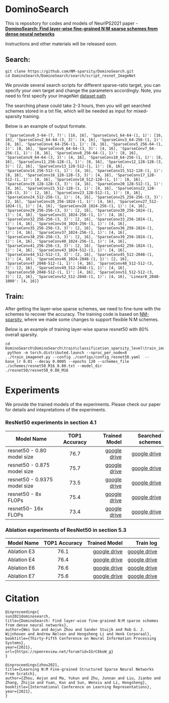 # DominoSearch
This is repository for codes and models of NeurIPS2021 paper - **[DominoSearch: Find layer-wise fine-grained N:M sparse schemes from dense neural networks](https://openreview.net/forum?id=IGrC6koW_g)**

Instructions and other materials will be released soon.

## Search:
```
git clone https://github.com/NM-sparsity/DominoSearch.git
cd DominoSearch/DominoSearch/search/script_resnet_ImageNet
```
We provide several search scripts for different sparse-ratio target, you can specify your own target and change the parameters accordingly.
Note, you need to first specify your ImageNet [dataset path](https://github.com/NM-sparsity/DominoSearch/blob/main/DominoSearch/search/script_resnet_ImageNet/configs/config_resnet50_img_mix_from_dense.yaml) 

The searching phase could take 2-3 hours, then you will get searched schemes stored in a txt file, which will be needed as input for mixed-sparsity training. 

Below is an example of output formate.

```
{'SparseConv0_3-64-(7, 7)': [16, 16], 'SparseConv1_64-64-(1, 1)': [16, 16], 'SparseConv2_64-64-(3, 3)': [4, 16], 'SparseConv3_64-256-(1, 1)': [8, 16], 'SparseConv4_64-256-(1, 1)': [8, 16], 'SparseConv5_256-64-(1, 1)': [8, 16], 'SparseConv6_64-64-(3, 3)': [4, 16], 'SparseConv7_64-256-(1, 1)': [8, 16], 'SparseConv8_256-64-(1, 1)': [8, 16], 'SparseConv9_64-64-(3, 3)': [4, 16], 'SparseConv10_64-256-(1, 1)': [8, 16], 'SparseConv11_256-128-(1, 1)': [8, 16], 'SparseConv12_128-128-(3, 3)': [2, 16], 'SparseConv13_128-512-(1, 1)': [8, 16], 'SparseConv14_256-512-(1, 1)': [4, 16], 'SparseConv15_512-128-(1, 1)': [8, 16], 'SparseConv16_128-128-(3, 3)': [4, 16], 'SparseConv17_128-512-(1, 1)': [8, 16], 'SparseConv18_512-128-(1, 1)': [8, 16], 'SparseConv19_128-128-(3, 3)': [4, 16], 'SparseConv20_128-512-(1, 1)': [8, 16], 'SparseConv21_512-128-(1, 1)': [8, 16], 'SparseConv22_128-128-(3, 3)': [2, 16], 'SparseConv23_128-512-(1, 1)': [8, 16], 'SparseConv24_512-256-(1, 1)': [4, 16], 'SparseConv25_256-256-(3, 3)': [2, 16], 'SparseConv26_256-1024-(1, 1)': [4, 16], 'SparseConv27_512-1024-(1, 1)': [4, 16], 'SparseConv28_1024-256-(1, 1)': [4, 16], 'SparseConv29_256-256-(3, 3)': [2, 16], 'SparseConv30_256-1024-(1, 1)': [4, 16], 'SparseConv31_1024-256-(1, 1)': [4, 16], 'SparseConv32_256-256-(3, 3)': [2, 16], 'SparseConv33_256-1024-(1, 1)': [4, 16], 'SparseConv34_1024-256-(1, 1)': [4, 16], 'SparseConv35_256-256-(3, 3)': [2, 16], 'SparseConv36_256-1024-(1, 1)': [4, 16], 'SparseConv37_1024-256-(1, 1)': [4, 16], 'SparseConv38_256-256-(3, 3)': [2, 16], 'SparseConv39_256-1024-(1, 1)': [4, 16], 'SparseConv40_1024-256-(1, 1)': [4, 16], 'SparseConv41_256-256-(3, 3)': [2, 16], 'SparseConv42_256-1024-(1, 1)': [4, 16], 'SparseConv43_1024-512-(1, 1)': [4, 16], 'SparseConv44_512-512-(3, 3)': [2, 16], 'SparseConv45_512-2048-(1, 1)': [4, 16], 'SparseConv46_1024-2048-(1, 1)': [2, 16], 'SparseConv47_2048-512-(1, 1)': [4, 16], 'SparseConv48_512-512-(3, 3)': [2, 16], 'SparseConv49_512-2048-(1, 1)': [4, 16], 'SparseConv50_2048-512-(1, 1)': [4, 16], 'SparseConv51_512-512-(3, 3)': [2, 16], 'SparseConv52_512-2048-(1, 1)': [4, 16], 'Linear0_2048-1000': [4, 16]}
```

## Train:
After getting the layer-wise sparse schemes, we need to fine-tune with the schemes to recover the accuracy. The training code is based on [NM-sparsity](https://github.com/NM-sparsity/NM-sparsity), where we made some changes to support flexible N:M schemes.


Below is an example of training layer-wise sparse resnet50 with 80% overall sparsity. 
```
cd DominoSearch\DominoSearch\train\classification_sparsity_level\train_imagenet
 python -m torch.distributed.launch --nproc_per_node=8 ../train_imagenet.py --config ./configs/config_resnet50.yaml  --base_lr 0.01 --decay 0.0005 --epochs 120 --schemes_file ./schemes/resnet50_M16_0.80.txt --model_dir ./resnet50/resnet50_0.80_M16
```




# Experiments

We provide the trained models of the experiments. Please check our paper for details and intepretations of the experiments.

### ResNet50 experiments in section 4.1

|  Model Name  | TOP1 Accuracy   | Trained Model  | Searched schemes | 
| ------------- |:-------------:| -----:|  -----:  |
| resnet50 - 0.80 model size |  76.7  | [google drive](https://drive.google.com/file/d/1eZ6q_XKo2yDz6F87xYPhT6GnC8eVJ9tx/view?usp=sharing) | [google drive](https://drive.google.com/file/d/1QzPa9CWE9gOTvEH1kih7vTJR6lO8Mc1j/view?usp=sharing) |
| resnet50 - 0.875 model size      | 75.7      |  [google drive](https://drive.google.com/file/d/1YImPgGbmJtzxgGnOBsDAGlKPBO-m6YiA/view?usp=sharing) | [google drive](https://drive.google.com/file/d/1ebKLLTZKhujaW8TQbR5ZUi3rV13TSRxk/view?usp=sharing) |
| resnet50 - 0.9375 model size | 73.5      |  [google drive](https://drive.google.com/file/d/1Q6AL6zxLW77eBw5kTx8KyhkOba5RHKP3/view?usp=sharing) | [google drive](https://drive.google.com/file/d/1nSpBVdDTSa_jKzF-1h1t62D4tJq9Ntsx/view?usp=sharing) |
|resnet50 - 8x FLOPs| 75.4 | [google drive](https://drive.google.com/file/d/1A_WR72Y-Si1yt84H6aW5rXURnv7dX4QV/view?usp=sharing)| [google drive](https://drive.google.com/file/d/1HPs0bU8z0xh6XYpZUnzG9toKSIj6m0-Z/view?usp=sharing) |
|resnet50- 16x FLOPs| 73.4 | [google drive](https://drive.google.com/file/d/1s6Zz99bWt4_XPdZCtuqUjg_70G7zJyAr/view?usp=sharing)  | [google drive](https://drive.google.com/file/d/1dnZIwoUUpiFatDo1sxyPaJGk90yh__y4/view?usp=sharing) |

### Ablation experiments of ResNet50 in section 5.3

|  Model Name  | TOP1 Accuracy   | Trained Model  | Train log | 
| ------------- |:-------------: | -----:  | -----: |
| Ablation E3 |  76.1  | [google drive](https://drive.google.com/file/d/1i2S8Q-ely6U5i_gw35YRXbdoijKQhOBi/view?usp=sharing)  |  [google drive](https://drive.google.com/file/d/1JzrOiXLdzg8mXf0nddHEduBLNrMwLzVX/view?usp=sharing) |
| Ablation E4 |  76.4  | [google drive](https://drive.google.com/file/d/1WgNrGuT3ltCsCu3W-XP-G-pv7TfZwGYm/view?usp=sharing)  | [google drive](https://drive.google.com/file/d/1n3JrR0XuP72KU4W1D6PlAp1tSDwxoJXf/view?usp=sharing) | 
| Ablation E6 |  76.6  | [google drive](https://drive.google.com/file/d/199VE8CwGoUnvQlvD4A0nCIH1h9TbxYGD/view?usp=sharing)  | [google drive](https://drive.google.com/file/d/1ZjEKlXSEz7iNBSKPiZ4zL7QVp6tyaRuY/view?usp=sharing) | 
| Ablation E7 |  75.6  | [google drive](https://drive.google.com/file/d/1gpy0m9EZUmQsMt5pKPlOHRaJNisepGb2/view?usp=sharing)  | [google drive](https://drive.google.com/file/d/1RNDYr7soWqv7SQhHfg9dJ2s6CtWSnb61/view?usp=sharing) | 



# Citation

```
@inproceedings{
sun2021dominosearch,
title={DominoSearch: Find layer-wise fine-grained N:M sparse schemes from dense neural networks},
author={Wei Sun and Aojun Zhou and Sander Stuijk and Rob G. J. Wijnhoven and Andrew Nelson and Hongsheng Li and Henk Corporaal},
booktitle={Thirty-Fifth Conference on Neural Information Processing Systems},
year={2021},
url={https://openreview.net/forum?id=IGrC6koW_g}
}
```

```
@inproceedings{zhou2021,
title={Learning N:M Fine-grained Structured Sparse Neural Networks From Scratch},
author={Zhou, Aojun and Ma, Yukun and Zhu, Junnan and Liu, Jianbo and Zhang, Zhijie and Yuan, Kun and Sun, Wenxiu and Li, Hongsheng},
booktitle={International Conference on Learning Representations},
year={2021},
}
```
